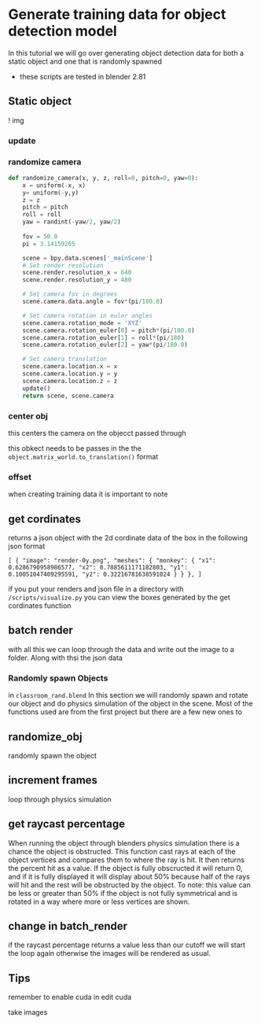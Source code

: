 # Generate training data for object detection model

In this tutorial we will go over generating object detection data for both a static object and one that is randomly spawned

* these scripts are tested in blender 2.81 

## Static object 
! img 

### update


### randomize camera

```python
def randomize_camera(x, y, z, roll=0, pitch=0, yaw=0):
    x = uniform(-x, x)
    y= uniform(-y,y)
    z = z
    pitch = pitch
    roll = roll
    yaw = randint(-yaw/2, yaw/2)
  
    fov = 50.0
    pi = 3.14159265

    scene = bpy.data.scenes['_mainScene']
    # Set render resolution
    scene.render.resolution_x = 640
    scene.render.resolution_y = 480

    # Set camera fov in degrees
    scene.camera.data.angle = fov*(pi/180.0)

    # Set camera rotation in euler angles
    scene.camera.rotation_mode = 'XYZ'
    scene.camera.rotation_euler[0] = pitch*(pi/180.0)
    scene.camera.rotation_euler[1] = roll*(pi/180)
    scene.camera.rotation_euler[2] = yaw*(pi/180.0)

    # Set camera translation
    scene.camera.location.x = x
    scene.camera.location.y = y
    scene.camera.location.z = z
    update()
    return scene, scene.camera
```
### center obj

this centers the camera on the objecct passed through

this obkect needs to be passes in the the `object.matrix_world.to_translation()` format

### offset

when creating training data it is important to note 


## get cordinates
returns a json object with the 2d cordinate data of the box in the following json format


`
[
    {
        "image": "render-0y.png",
        "meshes": {
            "monkey": {
                "x1": 0.6286790958986577,
                "x2": 0.7885611171182803,
                "y1": 0.10051047409295591,
                "y2": 0.32216781638591024
            }
        }
    },
]
`

if you put your renders and json file in a directory with `/scripts/visualize.py` you can view the boxes generated by the get cordinates function

## batch render

with all this we can loop through the data and write out the image to a folder. Along with thsi the json data 


### Randomly spawn Objects
in `classroom_rand.blend`
In this section we will randomly spawn and rotate our object and do physics simulation of the object in the scene.
Most of the functions used are from the first project but there are a few new ones to 

## randomize_obj
randomly spawn the object 

## increment frames
loop through physics simulation


## get raycast percentage
When running the object through blenders physics simulation there is a chance the object is obstructed.
This function cast rays at each of the object vertices and compares them to where the ray is hit. 
It then returns the percent hit as a value. If the object is fully obscructed it will return 0, and if it is fully displayed
it will display about 50% because half of the rays will hit and the rest will be obstructed by the object. To note: this value can be less or greater than 50% if the object is not fully symmetrical and is rotated in a way where more or less vertices are shown. 

## change in batch_render

if the raycast percentage returns a value less than our cutoff we will start the loop again otherwise the images will be rendered as usual.

## Tips
remember to enable cuda in edit cuda

take images

